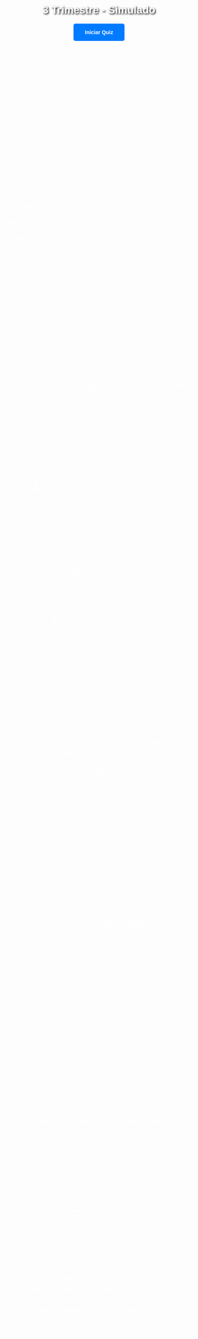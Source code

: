 <!DOCTYPE html>
<html lang="pt-BR">
<head>
    <meta charset="UTF-8">
    <meta name="viewport" content="width=device-width, initial-scale=1.0">
    <title>3 trimestre - simulado</title>
    <style>
        body {
            font-family: Arial, sans-serif;
            background-image: url('sua-imagem-de-fundo.jpg'); /* Substitua pelo caminho da sua imagem de fundo */
            background-size: cover;
            background-position: center;
            color: #fff;
            margin: 0;
            padding: 20px;
            text-align: center;
        }
        h1 {
            color: #fff;
            text-shadow: 2px 2px 4px #000;
            margin-bottom: 20px;
        }
        #quiz-container, #result-container {
            background: rgba(0, 0, 0, 0.7);
            padding: 20px;
            border-radius: 10px;
            max-width: 800px;
            margin: 20px auto;
        }
        #quiz-container {
            display: none; /* Esconde o container de quiz inicialmente */
        }
        #result-container {
            display: none;
        }
        #question {
            font-size: 1.2em;
            margin-bottom: 20px;
            font-weight: bold;
        }
        .option-button {
            display: block;
            width: 100%;
            margin: 10px 0;
            padding: 15px;
            font-size: 1em;
            border: none;
            border-radius: 5px;
            cursor: pointer;
            background-color: #007BFF; /* Azul inicial */
            color: white;
            font-weight: bold;
            transition: background-color 0.3s, color 0.3s;
        }
        .option-button:hover:not(.correct):not(.incorrect) {
            background-color: #0056b3;
        }
        .correct {
            background-color: #28a745 !important; /* Verde para respostas corretas */
            color: white;
        }
        .incorrect {
            background-color: #dc3545 !important; /* Vermelho para respostas erradas */
            color: white;
        }
        #next-button, #reset-button {
            padding: 10px 20px;
            font-size: 1em;
            border: none;
            border-radius: 5px;
            cursor: pointer;
            margin: 10px 5px;
            font-weight: bold;
        }
        #next-button {
            background-color: #007BFF; /* Azul para o botão de próxima pergunta */
            color: white;
            display: none; /* Inicialmente escondido */
        }
        #reset-button {
            background-color: #ffc107; /* Amarelo para o botão de reiniciar quiz */
            color: black;
            display: none; /* Inicialmente escondido */
        }
        #score-counter {
            font-size: 1.1em;
            margin: 20px 0;
            font-weight: bold;
        }
        #final-score {
            font-size: 1.3em;
            margin-bottom: 20px;
            font-weight: bold;
        }
        button:disabled {
            opacity: 0.6;
            cursor: not-allowed;
        }
        .start-button {
            padding: 15px 30px;
            font-size: 1em;
            border: none;
            border-radius: 5px;
            cursor: pointer;
            background-color: #007BFF; /* Azul para o botão de iniciar */
            color: white;
            font-weight: bold;
            transition: background-color 0.3s;
        }
        .start-button:hover {
            background-color: #0056b3;
        }
    </style>
</head>
<body>
    <h1>3 Trimestre - Simulado</h1>
    <button class="start-button" onclick="startQuiz()">Iniciar Quiz</button>

    <div id="quiz-container">
        <div id="score-counter">
            <span id="correct-count">Acertos: 0</span> | <span id="incorrect-count">Erros: 0</span>
        </div>
        <div id="question"></div>
        <div id="options"></div>
        <button id="next-button" onclick="nextQuestion()">Próxima Pergunta</button>
        <button id="reset-button" onclick="restartQuiz()">Reiniciar Quiz</button>
    </div>

    <div id="result-container">
        <h2>Resultado</h2>
        <p id="final-score"></p>
        <button id="reset-button-result" onclick="restartQuiz()">Reiniciar Quiz</button>
    </div>

    <script>
        const questions = [
            { question: "1- O que é dom?", options: ["Dádiva de Deus", "Castigo de Deus", "Missão de Deus"], correct: 0 },
            { question: "2- O que o livro de Atos capítulo 2 descreve?", options: ["Foram pescar", "Foram cheios do Espírito Santo", "Todos foram viajar"], correct: 1 },
            { question: "3- Cite um dom ministerial.", options: ["Profetas", "Professores", "Preparadores"], correct: 0 },
            { question: "4- Qual o propósito do ministério?", options: ["Promover festas", "Promover os irmãos", "Promover o crescimento espiritual"], correct: 2 },
            { question: "5- Quem nos capacita com os dons espirituais?", options: ["Nosso pastor", "Nossos pais", "O Espírito Santo"], correct: 2 },
            { question: "6- Cite 2 dons espirituais?", options: ["Sabedoria e inteligência", "Sabedoria e dom da fé", "Sabedoria e sinceridade"], correct: 1 },
            { question: "7- Quantos dons espirituais estão registrados?", options: ["10", "12", "9"], correct: 2 },
            { question: "8- Deus distribui os dons espirituais de acordo com a necessidade:", options: ["Da mocidade", "Do círculo de oração", "Da igreja"], correct: 2 },
            { question: "9- A comunhão é uma característica de qual igreja?", options: ["Contemporânea", "Renovada", "Primitiva"], correct: 2 },
            { question: "10- O que Paulo ensinava para a igreja de Corinto?", options: ["A importância de viver unidos", "A importância de cantar bonito", "A importância de ser feliz"], correct: 0 },
            { question: "11- O senhor deu à igreja dois tipos de dons. Quais são:", options: ["Ministeriais e espirituais", "Ministeriais e vocacionais", "Vocacionais e espirituais"], correct: 0 },
            { question: "12- A igreja de Atos era perseguida pelos romanos, então ela:", options: ["Se escondeu", "Ficou com medo", "Pregava o evangelho por toda parte"], correct: 2 },
            { question: "13- Por que Jesus morreu na cruz do Calvário?", options: ["Porque foi traído", "Para nos salvar", "Porque não se defendeu"], correct: 1 },
            { question: "14- Qual o sentimento que levou Jesus a morrer para nos salvar?", options: ["Tristeza", "Empatia", "Amor"], correct: 2 },
            { question: "15- Paulo pontuou o amor como o caminho mais:", options: ["Bonito", "Excelente", "Agradável"], correct: 1 },
            { question: "16- O que Jesus fala sobre o amor:", options: ["Ama a teu próximo como a ti mesmo", "Ama a teu próximo como a Deus", "Ama a teu próximo como a Jesus"], correct: 0 },
            { question: "17- Quem Jesus nos enviou para nos ajudar aqui na terra?", options: ["Os médicos", "Os professores", "O Espírito Santo"], correct: 2 },
            { question: "18- O caráter de um cristão é demonstrado:", options: ["Indo para igreja", "Um bom testemunho", "Louvando ao Senhor"], correct: 1 },
            { question: "19- Quem fala em línguas estranhas edifica:", options: ["A si mesmo", "À igreja", "À família"], correct: 0 },
            { question: "20- Como Deus revela seus propósitos a nós:", options: ["Por meio dos anjos", "Por meio de visões e sonhos", "Através do pastor"], correct: 1 },
            { question: "21- Adoração é…", options: ["Ser desobediente", "Fazer coisas boas", "Um ato de amor para com Deus"], correct: 2 },
            { question: "22- Deus procura adoradores que o adorem com:", options: ["Honestidade", "Sinceridade", "Alegria"], correct: 1 },
            { question: "23-Quem é o bom pastor descrito no evangelho de João?", options: ["Jesus", "Deus", "Os apóstolos"], correct: 0 },
            { question: "24- Qual a missão do bom pastor?", options: ["Pregar bem", "Guiar o rebanho para suas necessidades espirituais", "Cantar na igreja"], correct: 1 },
            { question: "25-Quais as características do bom pastor?", options: ["Bom, honesto, amoroso e verdadeiro", "Pregar, cantar e orar", "Viajar fazendo missões"], correct: 0 },
            { question: "26- Como os presbíteros eram chamados no início da igreja?", options: ["Apóstolos ou pastores", "Diáconos ou apóstolos", "Anciãos ou bispos"], correct: 2 },
            { question: "27- Qual a função do presbítero?", options: ["Auxiliar no círculo de oração", "Auxiliar o pastor", "Auxiliar a mocidade"], correct: 1 },
            { question: "28- Quantos diáconos foram escolhidos?", options: ["05", "06", "07"], correct: 2 },
            { question: "29- Qual a função dos diáconos?", options: ["Vigiar", "Servir", "Observar"], correct: 1 },
            { question: "30-Quem foi o maior exemplo de servir?", options: ["João Batista", "Paulo", "Jesus Cristo"], correct: 2 },
            { question: "31-Qual foi o homem que o Senhor entregou as leis?", options: ["Abrão", "Moisés", "Noé"], correct: 1 },
            { question: "32-Qual era a finalidade dos 10 mandamentos?", options: ["Do povo não voltar pro Egito", "Conduzir o povo de modo santo e espiritual", "Para o povo não se perder no deserto"], correct: 1 },
            { question: "33-Quais eram as orientações contidas nos 10 mandamentos?", options: ["Morais, Civis e Cerimoniais", "Morais e Civis", "Morais, Civis e Religiosos"], correct: 0 },
            { question: "34- Qual a decisão mais importante que o ser humano pode tomar nesse mundo?", options: ["Aceitar a Jesus Cristo como seu Salvador", "Ser uma boa pessoa", "Se tornar um cidadão muito rico e influente"], correct: 0 },
            { question: "35- Qual é a missão da Igreja no Discipulado?", options: ["É ensinar o evangelho e fazer novos discípulos por toda parte do mundo", "Abrir em cada igreja um espaço acolhedor", "É abrir novas igrejas"], correct: 0 },
            { question: "36-O batismo nas águas é o que para o Discipulado?", options: ["Ordenança e um mandamento", "Uma ordenança e um mandamento", "Um mandamento e uma missão"], correct: 1 },
            { question: "37-O que é Evangelismo?", options: ["É um dever de levar o evangelho só pra minha família", "É uma ordem e um dever de levar o evangelho a todo o mundo", "É uma ordem de levar o evangelho só para os meus amigos"], correct: 1 },
            { question: "38-Depois de Jesus, qual foi o maior exemplo de compromisso com o Evangelismo?", options: ["Pedro", "Paulo", "Timóteo"], correct: 1 },
            { question: "39-Como a Igreja Primitiva ajudava os necessitados?", options: ["Doutrina, comunhão, partir do pão e na oração", "Na oração, comunhão e na doutrina", "Na oração e na comunhão"], correct: 0 },
            { question: "40-Qual é a outra forma de Evangelizar?", options: ["A Boa palavra", "Ter um bom testemunho", "Participar de grande igreja"], correct: 1 }
        ];

        let currentQuestionIndex = 0;
        let correctAnswers = 0;
        let incorrectAnswers = 0;

        function startQuiz() {
            currentQuestionIndex = 0;
            correctAnswers = 0;
            incorrectAnswers = 0;
            document.getElementById("correct-count").innerText = "Acertos: 0";
            document.getElementById("incorrect-count").innerText = "Erros: 0";
            document.getElementById("result-container").style.display = "none";
            document.getElementById("quiz-container").style.display = "block";
            document.querySelector(".start-button").style.display = "none"; // Esconde o botão de iniciar
            showQuestion();
        }

        function showQuestion() {
            const currentQuestion = questions[currentQuestionIndex];
            document.getElementById("question").innerHTML = `<strong>${currentQuestion.question}</strong>`;

            const optionsContainer = document.getElementById("options");
            optionsContainer.innerHTML = ""; // Limpa as opções anteriores

            currentQuestion.options.forEach((option, index) => {
                const button = document.createElement("button");
                button.className = "option-button";
                button.innerHTML = `<strong>${option}</strong>`;
                button.onclick = () => selectAnswer(index);
                optionsContainer.appendChild(button);
            });

            document.getElementById("next-button").style.display = "none"; // Esconde o botão "Próxima Pergunta" inicialmente
        }

        function selectAnswer(selectedIndex) {
            const currentQuestion = questions[currentQuestionIndex];
            const optionsButtons = document.getElementById("options").getElementsByTagName("button");

            if (selectedIndex === currentQuestion.correct) {
                optionsButtons[selectedIndex].classList.add("correct");
                correctAnswers++;
                document.getElementById("correct-count").innerText = `Acertos: ${correctAnswers}`;
            } else {
                optionsButtons[selectedIndex].classList.add("incorrect");
                optionsButtons[currentQuestion.correct].classList.add("correct"); // Destaca a resposta correta
                incorrectAnswers++;
                document.getElementById("incorrect-count").innerText = `Erros: ${incorrectAnswers}`;
            }

            // Desabilita todos os botões após a seleção
            Array.from(optionsButtons).forEach(button => {
                button.disabled = true;
            });

            document.getElementById("next-button").style.display = "inline-block"; // Mostra o botão "Próxima Pergunta"
        }

        function nextQuestion() {
            currentQuestionIndex++;
            if (currentQuestionIndex < questions.length) {
                showQuestion();
            } else {
                showResult();
            }
        }

        function showResult() {
            document.getElementById("quiz-container").style.display = "none";
            const percentage = Math.round((correctAnswers / questions.length) * 100);
            document.getElementById("final-score").innerText = `Você acertou ${correctAnswers} de ${questions.length} perguntas (${percentage}%).`;
            document.getElementById("result-container").style.display = "block";
            document.getElementById("reset-button-result").style.display = "inline-block"; // Mostra o botão "Reiniciar Quiz"
        }

        function restartQuiz() {
            currentQuestionIndex = 0;
            correctAnswers = 0;
            incorrectAnswers = 0;
            document.getElementById("correct-count").innerText = "Acertos: 0";
            document.getElementById("incorrect-count").innerText = "Erros: 0";
            document.getElementById("result-container").style.display = "none";
            document.getElementById("quiz-container").style.display = "block";
            showQuestion();
        }
    </script>
</body>
</html>
